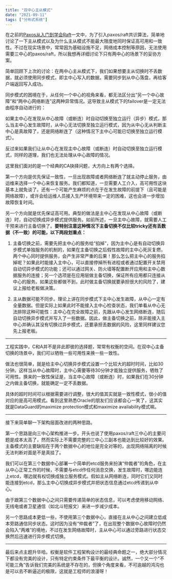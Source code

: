 ```yaml
---
title: "双中心主从模式"
date: "2021-09-11"
tags: ["分布式系统"]
---
```


在之前的[Paxos从入门到学会Raft](https://disksing.com/paxos/)一文中，为了引入paxos/raft共识算法，简单地讨论了一下主从模式以及为什么主从模式不能最大限度地同时保证高可用和一致性。不过在现实场景中，常常因为基础设施不足，网络成本控制等原因，无法使用需要三中心的paxos/raft，所以我想再详细讨论下只有两中心的场景下的妥协方案。

简单回顾下上次的讨论：在两中心主从模式下，我们如果想要主从切换时不丢数据，就必须使用同步模式，即主中心写入的数据，需要同步到从中心落盘，再给客户端返回写入成功。

同步模式的困境在于，从任何一个中心的视角来看，都无法区分出“另一个中心故障”和“两中心网络断连”这两种异常情况。这导致主从模式下的failover是一定无法由程序自动进行的：

如果主中心在发现从中心故障（或断连）时自动切换至独立运行（异步）模式，那么当主中心发生故障时，从中心无法切换至独立运行模式，因为从中心无从判断主中心是真故障了，还是网络断连了（这种情况下主中心可能已切换至独立运行模式）。

反过来如果我们让从中心在发现主中心故障（或断连）时自动切换至独立运行模式，同样的道理，我们也无法处理从中心故障的情况。

这里我们面对的是一个经典的CA抉择问题，大方向上有两个选择。

第一个方向是优先保证一致性，一旦出现故障或者网络断连了就主动停止服务，由运维来选择一个中心来恢复服务。我们都知道，一旦需要人工介入，高可用性这块基本上就免谈了。还有一个可能产生麻烦的点在于在发生故障的前提下（且可能是网络故障），或许会给运维人员接入生产环境带来一定的困难，这也会进一步增加故障恢复时间。

另一个方向就是优先保证高可用。典型的做法是主中心在发现从中心故障（或断连）时，自动切换成异步模式提供服务。如前所述，一旦主中心故障，就需要人工干预来进行主备切换了。**要特别注意这种情况下主备切换不仅比较tricky还有丢数据（不一致）的可能，以下两段划重点：**

1. 主备切换之前，需要先把主中心的服务给“掐掉”，因为主中心是有自动切换异步模式单独服务的机制的，如果在主备切换之后假性故障的主中心死灰复燃，两个中心同时提供服务，会产生非常严重的后果！那么怎么把主中心的服务掐掉呢？如果此时能接入主中心，可以直接停掉所有进程或者通过配置开关禁用自动切异步模式的功能；还可以通过网关、防火墙等配置断开应用和主中心数据服务的连接；另一个选项是在应用层做主备切换，保证所有应用都只连接从中心的服务。如果这些都做不到，此时做主备切换就要承担很大的风险了，建议上报给老板做决策。

2. 主从数据可能不同步。理论上讲在同步模式下主中心发生故障，从中心一定有全量数据。但是实际上如果此时不能接入主中心检查状态，我们单看从中心无法排除这种可能性：主中心在完全故障之前，先跟从中心发生网络断连，随后自动切换异步模式并写入了一些数据。因此，做主备切换之前，除非能接入主中心并确认其没有切换过异步模式，还要承担丢数据的风险，这里同样建议您先上报老板。

-----

工程实践中，C和A并不是非此即彼的选择题，常常有权衡的空间。在双中心主备切换的场景中，我们可以牺牲一些可用性来换一些一致性。

做法也很简单，就是给主中心切换异步模式设置一个比较大的超时时间，比如30分钟。这样当从中心故障时，主中心需要等待30分钟才能独立提供服务，牺牲了可用性。换来的一致性保证是，当主中心故障（或断连）时，如果我们在30分钟之内做主备切换，就能确定一定不丢数据。

具体的超时时间可以根据需要进行调整，很大的值其实就是一致性模式，很小的值对应的是高可用模式。看到这里熟悉Oracle的朋友们应该都会心一笑了，这其实就是DataGuard的maximize protection模式和maximize availability模式嘛。

----

接下来简单聊一下架构层面改进的两种思路。

第一个思路是向三中心架构推进一步。开头也说了使用paxos/raft三中心的主要问题是成本太高了，然而实际上不需要完整的三中心三副本也能达到比较好的效果。主备模式的主要缺陷在于两个数据中心的地位是完全对等的，出现网络隔离的时候无法判断对面是不是真挂了。

我们可以在第三个数据中心部署一个简单的etcd服务来扮演“仲裁者”的角色，在主从中心正常工作的时候，不需要与etcd作任何消息交换，发生故障时，哪边能连上etcd，哪边就有权切换成独立服务模式。假如主从网络断连，同时它们又同时能连接到etcd，那么主中心切换成异步模式并把状态信息通过etcd传递到从中心。

由于跟第三个数据中心之间只需要传递简单的状态信息，可以考虑使用移动网络、无线电或者卫星通信（如北斗短报文）来进一步减少成本。

另一个思路成本更低一些，不使用第三个数据中心，直接在主从中心之间建立低成本旁路通信同步状态。这时因为没有“仲裁者”了，在出现整个数据中心故障时仍然会陷入“两难”的境地，不过在发生网络故障时，主从中心可以通过旁路进行状态交换然后迅速进行异步模式切换。

----

最后来点主题升华哈。权衡是软件工程架构设计的最经典命题之一，绝大部分情况下都没有完美的设计，只有特定约束条件下最平衡的设计。诚然，一个又一个“不可能三角”告诉我们完美的系统是不存在的，但换个角度来看，不可逾越的鸿沟也是可以去不断逼近的极限，这就是工程师的浪漫呀！